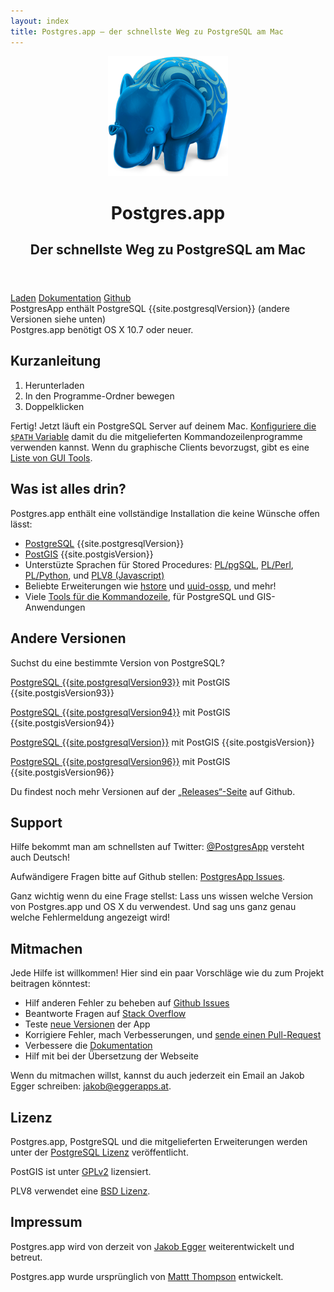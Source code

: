```yaml
---
layout: index
title: Postgres.app – der schnellste Weg zu PostgreSQL am Mac
---
```


<header>
	<img src="/img/PostgresAppIconLarge.png" width="192" height="192" alt="Postgres.app Icon" itemprop="image">
	<hgroup>
	  <h1 itemprop="name">Postgres.app</h1>
	  <h2 itemprop="description">Der schnellste Weg zu PostgreSQL am Mac</h2>
	</hgroup>
</header>

<div class="buttons">
	<a href="{{ site.downloadLocation }}" onclick="trackOutboundLink(this.href,'download');return false;" class="btn btn-primary btn-lg"><span class="glyphicon glyphicon-download-alt"></span> Laden</a>
	<a href="/de/documentation/" class="btn btn-default btn-lg"><span class="glyphicon glyphicon-book"></span> Dokumentation</a>
	<a href="https://github.com/postgresapp/postgresapp" onclick="trackOutboundLink(this.href);return false;" class="btn btn-default btn-lg"><span class="glyphicon glyphicon-cloud"></span> Github</a>
</div>

<div id="requirements">
	PostgresApp enthält PostgreSQL {{site.postgresqlVersion}} (andere Versionen siehe unten)<br>
	Postgres.app benötigt OS X 10.7 oder neuer.
</div>


Kurzanleitung
-------------
1. Herunterladen
2. In den Programme-Ordner bewegen
3. Doppelklicken

Fertig! Jetzt läuft ein PostgreSQL Server auf deinem Mac.
[Konfiguriere die `$PATH` Variable](documentation/cli-tools.html) damit du die mitgelieferten Kommandozeilenprogramme verwenden kannst.
Wenn du graphische Clients bevorzugst, gibt es eine [Liste von GUI Tools](documentation/gui-tools.html).

Was ist alles drin?
-------------------

Postgres.app enthält eine vollständige Installation die keine Wünsche offen lässt:

- [PostgreSQL](http://www.postgresql.org) {{site.postgresqlVersion}}
- [PostGIS](http://postgis.net) {{site.postgisVersion}}
- Unterstüzte Sprachen für Stored Procedures: [PL/pgSQL](http://www.postgresql.org/docs/current/static/plpgsql.html), [PL/Perl](http://www.postgresql.org/docs/current/static/plperl.html), [PL/Python](http://www.postgresql.org/docs/current/static/plpython.html), und [PLV8 (Javascript)](https://github.com/plv8/plv8)
- Beliebte Erweiterungen wie [hstore](http://www.postgresql.org/docs/current/static/hstore.html) und [uuid-ossp](http://www.postgresql.org/docs/current/static/uuid-ossp.html), und mehr!
- Viele [Tools für die Kommandozeile](/documentation/cli-tools.html), für PostgreSQL und GIS-Anwendungen

Andere Versionen
----------------

Suchst du eine bestimmte Version von PostgreSQL?

<a href="{{ site.downloadLocation93 }}" onclick="trackOutboundLink(this.href,'download');return false;" class="btn btn-default" style="margin-bottom: 10px;"><span class="glyphicon glyphicon-download-alt"></span> PostgreSQL {{site.postgresqlVersion93}}</a> mit PostGIS {{site.postgisVersion93}}

<a href="{{ site.downloadLocation94 }}" onclick="trackOutboundLink(this.href,'download');return false;" class="btn btn-default" style="margin-bottom: 10px;"><span class="glyphicon glyphicon-download-alt"></span> PostgreSQL {{site.postgresqlVersion94}}</a> mit PostGIS {{site.postgisVersion94}}

<a href="{{ site.downloadLocation }}" onclick="trackOutboundLink(this.href,'download');return false;" class="btn btn-default" style="margin-bottom: 10px;"><span class="glyphicon glyphicon-download-alt"></span> PostgreSQL {{site.postgresqlVersion}}</a> mit PostGIS {{site.postgisVersion}}

<a href="{{ site.downloadLocation96 }}" onclick="trackOutboundLink(this.href,'download');return false;" class="btn btn-default" style="margin-bottom: 10px;"><span class="glyphicon glyphicon-download-alt"></span> PostgreSQL {{site.postgresqlVersion96}}</a> mit PostGIS {{site.postgisVersion96}}

Du findest noch mehr Versionen auf der <a href="https://github.com/PostgresApp/PostgresApp/releases" onclick="trackOutboundLink(this.href);return false;">„Releases“-Seite</a> auf Github.

Support
-------

Hilfe bekommt man am schnellsten auf Twitter: [@PostgresApp](https://twitter.com/PostgresApp) versteht auch Deutsch!

Aufwändigere Fragen bitte auf Github stellen: [PostgresApp Issues](https://github.com/postgresapp/postgresapp/issues).

Ganz wichtig wenn du eine Frage stellst: Lass uns wissen welche Version von Postgres.app und OS X du verwendest.
Und sag uns ganz genau welche Fehlermeldung angezeigt wird!


Mitmachen
---------

Jede Hilfe ist willkommen! Hier sind ein paar Vorschläge wie du zum Projekt beitragen könntest:

- Hilf anderen Fehler zu beheben auf [Github Issues](https://github.com/postgresapp/postgresapp/issues)
- Beantworte Fragen auf [Stack Overflow](http://stackoverflow.com/questions/tagged/postgres.app)
- Teste [neue Versionen](https://github.com/PostgresApp/PostgresApp/releases) der App
- Korrigiere Fehler, mach Verbesserungen, und [sende einen Pull-Request](https://github.com/PostgresApp/PostgresApp/pulls)
- Verbessere die [Dokumentation](https://github.com/PostgresApp/postgresapp.github.io/tree/master/documentation)
- Hilf mit bei der Übersetzung der Webseite

Wenn du mitmachen willst, kannst du auch jederzeit ein Email an Jakob Egger schreiben: <jakob@eggerapps.at>.

Lizenz
------

Postgres.app, PostgreSQL und die mitgelieferten Erweiterungen werden unter der [PostgreSQL Lizenz](http://www.postgresql.org/about/licence/) veröffentlicht.

PostGIS ist unter [GPLv2](http://opensource.org/licenses/gpl-2.0) lizensiert.

PLV8 verwendet eine [BSD Lizenz](http://opensource.org/licenses/BSD-3-Clause).


Impressum
------------

Postgres.app wird von derzeit von [Jakob Egger](https://github.com/jakob) weiterentwickelt und betreut.

Postgres.app wurde ursprünglich von [Mattt Thompson](https://github.com/mattt) entwickelt.
